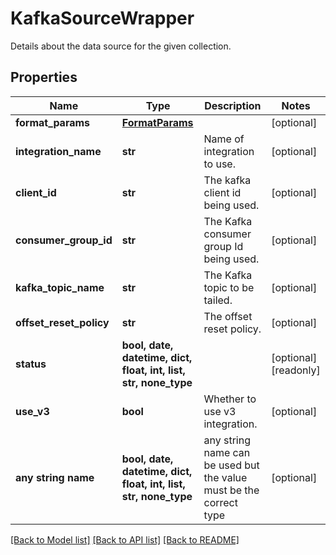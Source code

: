 # KafkaSourceWrapper

Details about the data source for the given collection.

## Properties
Name | Type | Description | Notes
------------ | ------------- | ------------- | -------------
**format_params** | [**FormatParams**](FormatParams.md) |  | [optional] 
**integration_name** | **str** | Name of integration to use. | [optional] 
**client_id** | **str** | The kafka client id being used. | [optional] 
**consumer_group_id** | **str** | The Kafka consumer group Id being used. | [optional] 
**kafka_topic_name** | **str** | The Kafka topic to be tailed. | [optional] 
**offset_reset_policy** | **str** | The offset reset policy. | [optional] 
**status** | **bool, date, datetime, dict, float, int, list, str, none_type** |  | [optional] [readonly] 
**use_v3** | **bool** | Whether to use v3 integration. | [optional] 
**any string name** | **bool, date, datetime, dict, float, int, list, str, none_type** | any string name can be used but the value must be the correct type | [optional]

[[Back to Model list]](../README.md#documentation-for-models) [[Back to API list]](../README.md#documentation-for-api-endpoints) [[Back to README]](../README.md)


